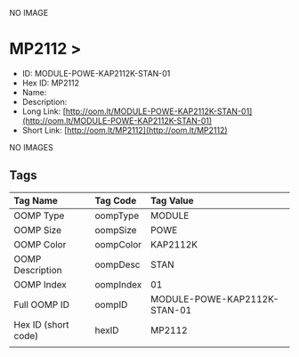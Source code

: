


  
NO IMAGE  
# MP2112 > 

- ID: MODULE-POWE-KAP2112K-STAN-01
- Hex ID: MP2112
- Name: 
- Description: 
- Long Link: [http://oom.lt/MODULE-POWE-KAP2112K-STAN-01](http://oom.lt/MODULE-POWE-KAP2112K-STAN-01)
- Short Link: [http://oom.lt/MP2112](http://oom.lt/MP2112)
  
NO IMAGES  
## Tags
  

|Tag Name|Tag Code|Tag Value|
| :--- | :--- | :--- |
|OOMP Type|oompType|MODULE|
|OOMP Size|oompSize|POWE|
|OOMP Color|oompColor|KAP2112K|
|OOMP Description|oompDesc|STAN|
|OOMP Index|oompIndex|01|
|Full OOMP ID|oompID|MODULE-POWE-KAP2112K-STAN-01|
|Hex ID (short code)|hexID|MP2112|
||||
